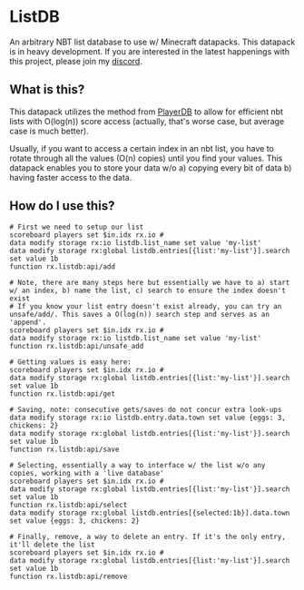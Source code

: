 # ListDB
An arbitrary NBT list database to use w/ Minecraft datapacks. This datapack is in heavy development. If you are interested in the latest happenings with this project, please join my [discord](https://discord.gg/u5Xfxw8y9n).

## What is this?
This datapack utilizes the method from [PlayerDB](https://github.com/rx-modules/PlayerDB) to allow for efficient nbt lists with O(log(n)) score access (actually, that's worse case, but average case is much better).

Usually, if you want to access a certain index in an nbt list, you have to rotate through all the values (O(n) copies) until you find your values. This datapack enables you to store your data w/o a) copying every bit of data b) having faster access to the data.

## How do I use this?

    # First we need to setup our list
    scoreboard players set $in.idx rx.io #
    data modify storage rx:io listdb.list_name set value 'my-list'
    data modify storage rx:global listdb.entries[{list:'my-list'}].search set value 1b
    function rx.listdb:api/add
    
    # Note, there are many steps here but essentially we have to a) start w/ an index, b) name the list, c) search to ensure the index doesn't exist
    # If you know your list entry doesn't exist already, you can try an unsafe/add/. This saves a O(log(n)) search step and serves as an 'append'.
    scoreboard players set $in.idx rx.io #
    data modify storage rx:io listdb.list_name set value 'my-list'
    function rx.listdb:api/unsafe_add

    # Getting values is easy here:
    scoreboard players set $in.idx rx.io #
    data modify storage rx:global listdb.entries[{list:'my-list'}].search set value 1b
    function rx.listdb:api/get
    
    # Saving, note: consecutive gets/saves do not concur extra look-ups
    data modify storage rx:io listdb.entry.data.town set value {eggs: 3, chickens: 2}
    data modify storage rx:global listdb.entries[{list:'my-list'}].search set value 1b
    function rx.listdb:api/save
    
    # Selecting, essentially a way to interface w/ the list w/o any copies, working with a 'live database'
    scoreboard players set $in.idx rx.io #
    data modify storage rx:global listdb.entries[{list:'my-list'}].search set value 1b
    function rx.listdb:api/select
    data modify storage rx:global listdb.entries[{selected:1b}].data.town set value {eggs: 3, chickens: 2}
    
    # Finally, remove, a way to delete an entry. If it's the only entry, it'll delete the list
    scoreboard players set $in.idx rx.io #
    data modify storage rx:global listdb.entries[{list:'my-list'}].search set value 1b
    function rx.listdb:api/remove
